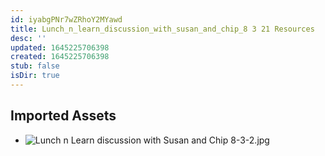 ```yaml
---
id: iyabgPNr7wZRhoY2MYawd
title: Lunch_n_learn_discussion_with_susan_and_chip_8 3 21 Resources
desc: ''
updated: 1645225706398
created: 1645225706398
stub: false
isDir: true
---
```

## Imported Assets
- ![Lunch n Learn discussion with Susan and Chip 8-3-2.jpg](/assets/lunch-n-learn-discussion-with-susan-and-chip-8-3-2.jpg)
